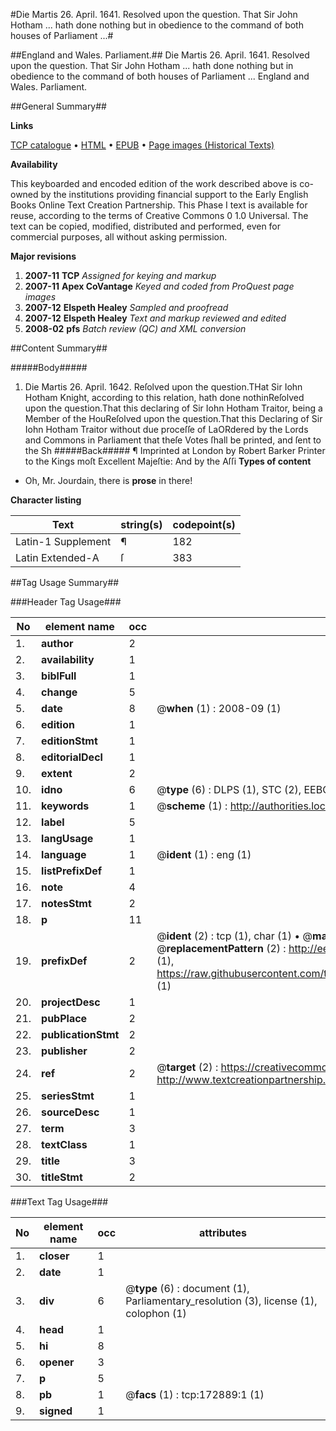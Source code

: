 #Die Martis 26. April. 1641. Resolved upon the question. That Sir John Hotham ... hath done nothing but in obedience to the command of both houses of Parliament ...#

##England and Wales. Parliament.##
Die Martis 26. April. 1641. Resolved upon the question. That Sir John Hotham ... hath done nothing but in obedience to the command of both houses of Parliament ...
England and Wales. Parliament.

##General Summary##

**Links**

[TCP catalogue](http://www.ota.ox.ac.uk/tcp/)  • 
[HTML](http://tei.it.ox.ac.uk/tcp/Texts-HTML/free/A83/A83465.html)  • 
[EPUB](http://tei.it.ox.ac.uk/tcp/Texts-EPUB/free/A83/A83465.epub) • 
[Page images (Historical Texts)](https://data.historicaltexts.jisc.ac.uk/view?pubId=eebo-47682937e&pageId=eebo-47682937e-172889-1)

**Availability**

This keyboarded and encoded edition of the
	       work described above is co-owned by the institutions
	       providing financial support to the Early English Books
	       Online Text Creation Partnership. This Phase I text is
	       available for reuse, according to the terms of Creative
	       Commons 0 1.0 Universal. The text can be copied,
	       modified, distributed and performed, even for
	       commercial purposes, all without asking permission.

**Major revisions**

1. __2007-11__ __TCP__ *Assigned for keying and markup*
1. __2007-11__ __Apex CoVantage__ *Keyed and coded from ProQuest page images*
1. __2007-12__ __Elspeth Healey__ *Sampled and proofread*
1. __2007-12__ __Elspeth Healey__ *Text and markup reviewed and edited*
1. __2008-02__ __pfs__ *Batch review (QC) and XML conversion*

##Content Summary##

#####Body#####

1. Die Martis 26. April. 1642.
Reſolved upon the question.THat Sir Iohn Hotham Knight, according to this relation, hath done nothinReſolved upon the question.That this declaring of Sir Iohn Hotham Traitor, being a Member of the HouReſolved upon the question.That this Declaring of Sir Iohn Hotham Traitor without due proceſſe of LaORdered by the Lords and Commons in Parliament that theſe Votes ſhall be printed, and ſent to the Sh
#####Back#####
¶ Imprinted at London by Robert Barker Printer to the Kings moſt Excellent Majeſtie: And by the Aſſi
**Types of content**

  * Oh, Mr. Jourdain, there is **prose** in there!

**Character listing**


|Text|string(s)|codepoint(s)|
|---|---|---|
|Latin-1 Supplement|¶|182|
|Latin Extended-A|ſ|383|

##Tag Usage Summary##

###Header Tag Usage###

|No|element name|occ|attributes|
|---|---|---|---|
|1.|__author__|2||
|2.|__availability__|1||
|3.|__biblFull__|1||
|4.|__change__|5||
|5.|__date__|8| @__when__ (1) : 2008-09 (1)|
|6.|__edition__|1||
|7.|__editionStmt__|1||
|8.|__editorialDecl__|1||
|9.|__extent__|2||
|10.|__idno__|6| @__type__ (6) : DLPS (1), STC (2), EEBO-CITATION (1), OCLC (1), VID (1)|
|11.|__keywords__|1| @__scheme__ (1) : http://authorities.loc.gov/ (1)|
|12.|__label__|5||
|13.|__langUsage__|1||
|14.|__language__|1| @__ident__ (1) : eng (1)|
|15.|__listPrefixDef__|1||
|16.|__note__|4||
|17.|__notesStmt__|2||
|18.|__p__|11||
|19.|__prefixDef__|2| @__ident__ (2) : tcp (1), char (1)  •  @__matchPattern__ (2) : ([0-9\-]+):([0-9IVX]+) (1), (.+) (1)  •  @__replacementPattern__ (2) : http://eebo.chadwyck.com/downloadtiff?vid=$1&page=$2 (1), https://raw.githubusercontent.com/textcreationpartnership/Texts/master/tcpchars.xml#$1 (1)|
|20.|__projectDesc__|1||
|21.|__pubPlace__|2||
|22.|__publicationStmt__|2||
|23.|__publisher__|2||
|24.|__ref__|2| @__target__ (2) : https://creativecommons.org/publicdomain/zero/1.0/ (1), http://www.textcreationpartnership.org/docs/. (1)|
|25.|__seriesStmt__|1||
|26.|__sourceDesc__|1||
|27.|__term__|3||
|28.|__textClass__|1||
|29.|__title__|3||
|30.|__titleStmt__|2||


###Text Tag Usage###

|No|element name|occ|attributes|
|---|---|---|---|
|1.|__closer__|1||
|2.|__date__|1||
|3.|__div__|6| @__type__ (6) : document (1), Parliamentary_resolution (3), license (1), colophon (1)|
|4.|__head__|1||
|5.|__hi__|8||
|6.|__opener__|3||
|7.|__p__|5||
|8.|__pb__|1| @__facs__ (1) : tcp:172889:1 (1)|
|9.|__signed__|1||
